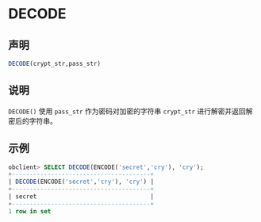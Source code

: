 # DECODE

## 声明

```sql
DECODE(crypt_str,pass_str)
```

## 说明

`DECODE()` 使用 `pass_str` 作为密码对加密的字符串 `crypt_str` 进行解密并返回解密后的字符串。

## 示例

```sql
obclient> SELECT DECODE(ENCODE('secret','cry'), 'cry');
+---------------------------------------+
| DECODE(ENCODE('secret','cry'), 'cry') |
+---------------------------------------+
| secret                                |
+---------------------------------------+
1 row in set
```